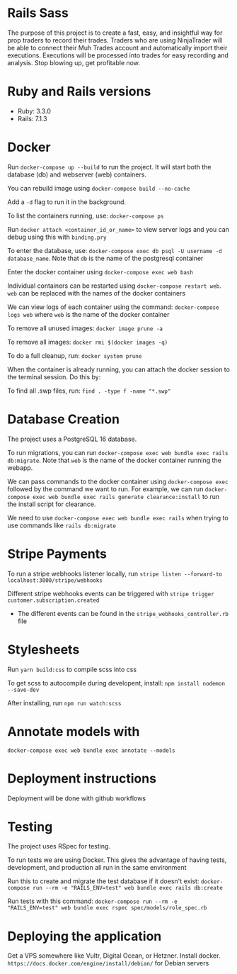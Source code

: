# Rails Sass

The purpose of this project is to create a fast, easy, and insightful way for prop traders to record their trades. Traders who are using NinjaTrader will be able to connect their Muh Trades account and automatically import their executions. Executions will be processed into trades for easy recording and analysis. Stop blowing up, get profitable now.

# Ruby and Rails versions

- Ruby: 3.3.0
- Rails: 7.1.3

# Docker

Run `docker-compose up --build` to run the project. It will start both the database (db) and webserver (web) containers.

You can rebuild image using `docker-compose build --no-cache`

Add a `-d` flag to run it in the background.

To list the containers running, use: `docker-compose ps`

Run `docker attach <container_id_or_name>` to view server logs and you can debug using this with `binding.pry`

To enter the database, use: `docker-compose exec db psql -U username -d database_name`. Note that `db` is the name of the postgresql container

Enter the docker container using `docker-compose exec web bash`

Individual containers can be restarted using `docker-compose restart web`. `web` can be replaced with the names of the docker containers

We can view logs of each container using the command: `docker-compose logs web` where `web` is the name of the docker container

To remove all unused images: `docker image prune -a`

To remove all images: `docker rmi $(docker images -q)`

To do a full cleanup, run: `docker system prune`

When the container is already running, you can attach the docker session to the terminal session. Do this by:

To find all .swp files, run: `find . -type f -name "*.swp"`


# Database Creation

The project uses a PostgreSQL 16 database.

To run migrations, you can run `docker-compose exec web bundle exec rails db:migrate`. Note that `web` is the name of the docker container running the webapp.

We can pass commands to the docker container using `docker-compose exec` followed by the command we want to run. For example, we can run `docker-compose exec web bundle exec rails generate clearance:install` to run the install script for clearance.

We need to use `docker-compose exec web bundle exec rails` when trying to use commands like `rails db:migrate`

# Stripe Payments

To run a stripe webhooks listener locally, run `stripe listen --forward-to localhost:3000/stripe/webhooks`

Different stripe webhooks events can be triggered with `stripe trigger customer.subscription.created`
 - The different events can be found in the `stripe_webhooks_controller.rb` file

# Stylesheets

Run `yarn build:css` to compile scss into css

To get scss to autocompile during developent, install: `npm install nodemon --save-dev`

After installing, run `npm run watch:scss`

# Annotate models with

`docker-compose exec web bundle exec annotate --models`

# Deployment instructions

Deployment will be done with github workflows

# Testing

The project uses RSpec for testing.

To run tests we are using Docker. This gives the advantage of having tests, development, and production all run in the same environment

Run this to create and migrate the test database if it doesn't exist: `docker-compose run --rm -e "RAILS_ENV=test" web bundle exec rails db:create`

Run tests with this command: `docker-compose run --rm -e "RAILS_ENV=test" web bundle exec rspec spec/models/role_spec.rb`

# Deploying the application

Get a VPS somewhere like Vultr, Digital Ocean, or Hetzner.
Install docker. `https://docs.docker.com/engine/install/debian/` for Debian servers
